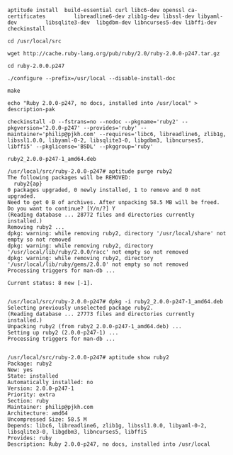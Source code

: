 	aptitude install  build-essential curl libc6-dev openssl ca-certificates         libreadline6-dev zlib1g-dev libssl-dev libyaml-dev         libsqlite3-dev  libgdbm-dev libncurses5-dev libffi-dev checkinstall
	
	cd /usr/local/src
	
	wget http://cache.ruby-lang.org/pub/ruby/2.0/ruby-2.0.0-p247.tar.gz
	
	cd ruby-2.0.0.p247
	
	./configure --prefix=/usr/local --disable-install-doc
	
	make
	
	echo "Ruby 2.0.0-p247, no docs, installed into /usr/local" > description-pak
	
	checkinstall -D --fstrans=no --nodoc --pkgname='ruby2' --pkgversion='2.0.0-p247' --provides='ruby' --maintainer='philip@pjkh.com' --requires='libc6, libreadline6, zlib1g, libssl1.0.0, libyaml-0-2, libsqlite3-0, libgdbm3, libncurses5, libffi5' --pkglicense='BSDL' --pkggroup='ruby'
	
	ruby2_2.0.0-p247-1_amd64.deb
	
	/usr/local/src/ruby-2.0.0-p247# aptitude purge ruby2
	The following packages will be REMOVED:
	  ruby2{ap}
	0 packages upgraded, 0 newly installed, 1 to remove and 0 not upgraded.
	Need to get 0 B of archives. After unpacking 58.5 MB will be freed.
	Do you want to continue? [Y/n/?] Y
	(Reading database ... 28772 files and directories currently installed.)
	Removing ruby2 ...
	dpkg: warning: while removing ruby2, directory '/usr/local/share' not empty so not removed
	dpkg: warning: while removing ruby2, directory '/usr/local/lib/ruby/2.0.0/racc' not empty so not removed
	dpkg: warning: while removing ruby2, directory '/usr/local/lib/ruby/gems/2.0.0' not empty so not removed
	Processing triggers for man-db ...
	
	Current status: 8 new [-1].
	
	
	/usr/local/src/ruby-2.0.0-p247# dpkg -i ruby2_2.0.0-p247-1_amd64.deb
	Selecting previously unselected package ruby2.
	(Reading database ... 27773 files and directories currently installed.)
	Unpacking ruby2 (from ruby2_2.0.0-p247-1_amd64.deb) ...
	Setting up ruby2 (2.0.0-p247-1) ...
	Processing triggers for man-db ...
	
	
	/usr/local/src/ruby-2.0.0-p247# aptitude show ruby2
	Package: ruby2
	New: yes
	State: installed
	Automatically installed: no
	Version: 2.0.0-p247-1
	Priority: extra
	Section: ruby
	Maintainer: philip@pjkh.com
	Architecture: amd64
	Uncompressed Size: 58.5 M
	Depends: libc6, libreadline6, zlib1g, libssl1.0.0, libyaml-0-2, libsqlite3-0, libgdbm3, libncurses5, libffi5
	Provides: ruby
	Description: Ruby 2.0.0-p247, no docs, installed into /usr/local